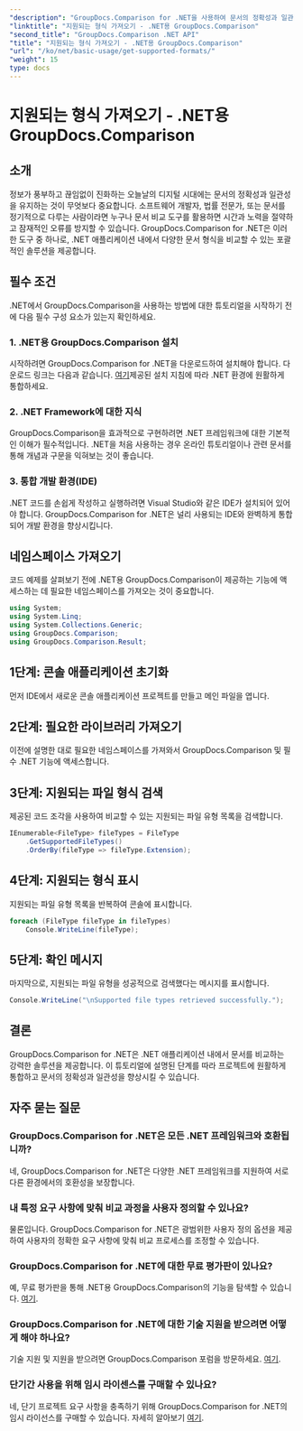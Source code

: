 ```yaml
---
"description": "GroupDocs.Comparison for .NET을 사용하여 문서의 정확성과 일관성을 향상시키세요. 이 강력한 도구를 .NET 애플리케이션에 완벽하게 통합하세요."
"linktitle": "지원되는 형식 가져오기 - .NET용 GroupDocs.Comparison"
"second_title": "GroupDocs.Comparison .NET API"
"title": "지원되는 형식 가져오기 - .NET용 GroupDocs.Comparison"
"url": "/ko/net/basic-usage/get-supported-formats/"
"weight": 15
type: docs
---
```

# 지원되는 형식 가져오기 - .NET용 GroupDocs.Comparison

## 소개
정보가 풍부하고 끊임없이 진화하는 오늘날의 디지털 시대에는 문서의 정확성과 일관성을 유지하는 것이 무엇보다 중요합니다. 소프트웨어 개발자, 법률 전문가, 또는 문서를 정기적으로 다루는 사람이라면 누구나 문서 비교 도구를 활용하면 시간과 노력을 절약하고 잠재적인 오류를 방지할 수 있습니다. GroupDocs.Comparison for .NET은 이러한 도구 중 하나로, .NET 애플리케이션 내에서 다양한 문서 형식을 비교할 수 있는 포괄적인 솔루션을 제공합니다.
## 필수 조건
.NET에서 GroupDocs.Comparison을 사용하는 방법에 대한 튜토리얼을 시작하기 전에 다음 필수 구성 요소가 있는지 확인하세요.
### 1. .NET용 GroupDocs.Comparison 설치
시작하려면 GroupDocs.Comparison for .NET을 다운로드하여 설치해야 합니다. 다운로드 링크는 다음과 같습니다. [여기](https://releases.groupdocs.com/comparison/net/)제공된 설치 지침에 따라 .NET 환경에 원활하게 통합하세요.
### 2. .NET Framework에 대한 지식
GroupDocs.Comparison을 효과적으로 구현하려면 .NET 프레임워크에 대한 기본적인 이해가 필수적입니다. .NET을 처음 사용하는 경우 온라인 튜토리얼이나 관련 문서를 통해 개념과 구문을 익혀보는 것이 좋습니다.
### 3. 통합 개발 환경(IDE)
.NET 코드를 손쉽게 작성하고 실행하려면 Visual Studio와 같은 IDE가 설치되어 있어야 합니다. GroupDocs.Comparison for .NET은 널리 사용되는 IDE와 완벽하게 통합되어 개발 환경을 향상시킵니다.

## 네임스페이스 가져오기
코드 예제를 살펴보기 전에 .NET용 GroupDocs.Comparison이 제공하는 기능에 액세스하는 데 필요한 네임스페이스를 가져오는 것이 중요합니다.
```csharp
using System;
using System.Linq;
using System.Collections.Generic;
using GroupDocs.Comparison;
using GroupDocs.Comparison.Result;
```

## 1단계: 콘솔 애플리케이션 초기화
먼저 IDE에서 새로운 콘솔 애플리케이션 프로젝트를 만들고 메인 파일을 엽니다.
## 2단계: 필요한 라이브러리 가져오기
이전에 설명한 대로 필요한 네임스페이스를 가져와서 GroupDocs.Comparison 및 필수 .NET 기능에 액세스합니다.
## 3단계: 지원되는 파일 형식 검색
제공된 코드 조각을 사용하여 비교할 수 있는 지원되는 파일 유형 목록을 검색합니다.
```csharp
IEnumerable<FileType> fileTypes = FileType
    .GetSupportedFileTypes()
    .OrderBy(fileType => fileType.Extension);
```
## 4단계: 지원되는 형식 표시
지원되는 파일 유형 목록을 반복하여 콘솔에 표시합니다.
```csharp
foreach (FileType fileType in fileTypes)
    Console.WriteLine(fileType);
```
## 5단계: 확인 메시지
마지막으로, 지원되는 파일 유형을 성공적으로 검색했다는 메시지를 표시합니다.
```csharp
Console.WriteLine("\nSupported file types retrieved successfully.");
```

## 결론
GroupDocs.Comparison for .NET은 .NET 애플리케이션 내에서 문서를 비교하는 강력한 솔루션을 제공합니다. 이 튜토리얼에 설명된 단계를 따라 프로젝트에 원활하게 통합하고 문서의 정확성과 일관성을 향상시킬 수 있습니다.
## 자주 묻는 질문
### GroupDocs.Comparison for .NET은 모든 .NET 프레임워크와 호환됩니까?
네, GroupDocs.Comparison for .NET은 다양한 .NET 프레임워크를 지원하여 서로 다른 환경에서의 호환성을 보장합니다.
### 내 특정 요구 사항에 맞춰 비교 과정을 사용자 정의할 수 있나요?
물론입니다. GroupDocs.Comparison for .NET은 광범위한 사용자 정의 옵션을 제공하여 사용자의 정확한 요구 사항에 맞춰 비교 프로세스를 조정할 수 있습니다.
### GroupDocs.Comparison for .NET에 대한 무료 평가판이 있나요?
예, 무료 평가판을 통해 .NET용 GroupDocs.Comparison의 기능을 탐색할 수 있습니다. [여기](https://releases.groupdocs.com/).
### GroupDocs.Comparison for .NET에 대한 기술 지원을 받으려면 어떻게 해야 하나요?
기술 지원 및 지원을 받으려면 GroupDocs.Comparison 포럼을 방문하세요. [여기](https://forum.groupdocs.com/c/comparison/12).
### 단기간 사용을 위해 임시 라이센스를 구매할 수 있나요?
네, 단기 프로젝트 요구 사항을 충족하기 위해 GroupDocs.Comparison for .NET의 임시 라이선스를 구매할 수 있습니다. 자세히 알아보기 [여기](https://purchase.groupdocs.com/temporary-license/).